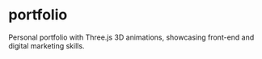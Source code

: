 # portfolio
Personal portfolio with Three.js 3D animations, showcasing front-end and digital marketing skills.
